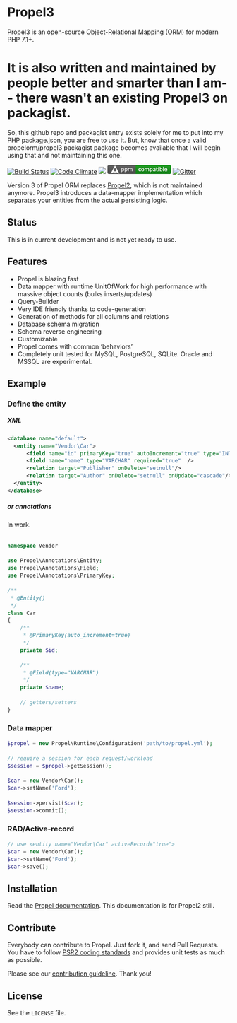 # Propel3

Propel3 is an open-source Object-Relational Mapping (ORM) for modern PHP 7.1+.

# It is also written and maintained by people better and smarter than I am-- there wasn't an existing Propel3 on packagist.

So, this github repo and packagist entry exists solely for me to put into my PHP package.json, you are free to use it. But, know that once a valid propelorm/propel3 packagist package becomes available that I will begin using that and not maintaining this one.

[![Build Status](https://circleci.com/gh/propelorm/Propel2/tree/master.png?style=shield)](https://circleci.com/gh/propelorm/Propel2/tree/master)
[![Code Climate](https://codeclimate.com/github/propelorm/Propel2/badges/gpa.svg)](https://codeclimate.com/github/propelorm/Propel2)
<a href="https://codeclimate.com/github/propelorm/Propel2"><img src="https://codeclimate.com/github/propelorm/Propel2/badges/coverage.svg" /></a>
[![PPM Compatible](https://raw.githubusercontent.com/php-pm/ppm-badge/master/ppm-badge.png)](https://github.com/php-pm/php-pm)
[![Gitter](https://badges.gitter.im/propelorm/Propel.svg)](https://gitter.im/propelorm/Propel)

Version 3 of Propel ORM replaces [Propel2](https://github.com/propelorm/Propel2), which is not maintained anymore.
Propel3 introduces a data-mapper implementation which separates your entities from the actual persisting logic.

## Status

This is in current development and is not yet ready to use.

## Features

 - Propel is blazing fast
 - Data mapper with runtime UnitOfWork for high performance with massive object counts (bulks inserts/updates)
 - Query-Builder
 - Very IDE friendly thanks to code-generation
 - Generation of methods for all columns and relations
 - Database schema migration
 - Schema reverse engineering
 - Customizable
 - Propel comes with common ‘behaviors’
 - Completely unit tested for MySQL, PostgreSQL, SQLite. Oracle and MSSQL are experimental.

## Example

### Define the entity

##### XML

```xml
<database name="default">
  <entity name="Vendor\Car">
      <field name="id" primaryKey="true" autoIncrement="true" type="INTEGER" />
      <field name="name" type="VARCHAR" required="true"  />
      <relation target="Publisher" onDelete="setnull"/>
      <relation target="Author" onDelete="setnull" onUpdate="cascade"/>
  </entity>
</database>
```

##### or annotations

In work.

```php

namespace Vendor

use Propel\Annotations\Entity;
use Propel\Annotations\Field;
use Propel\Annotations\PrimaryKey;

/**
 * @Entity()
 */ 
class Car
{
    /**
     * @PrimaryKey(auto_increment=true)
     */
    private $id;
    
    /**
     * @Field(type="VARCHAR")
     */
    private $name;
    
    // getters/setters
}
```

### Data mapper

```php
$propel = new Propel\Runtime\Configuration('path/to/propel.yml');

// require a session for each request/workload
$session = $propel->getSession();

$car = new Vendor\Car();
$car->setName('Ford');

$session->persist($car);
$session->commit();
```

### RAD/Active-record

```php
// use <entity name="Vendor\Car" activeRecord="true">
$car = new Vendor\Car();
$car->setName('Ford');
$car->save();
```

## Installation

Read the [Propel documentation](http://www.propelorm.org/). This documentation is for Propel2 still. 

## Contribute

Everybody can contribute to Propel. Just fork it, and send Pull Requests.
You have to follow [PSR2 coding standards](http://www.php-fig.org/psr/psr-2/) and provides unit tests as much as possible.

Please see our [contribution guideline](http://propelorm.org/contribute.html). Thank you!

## License

See the `LICENSE` file.
